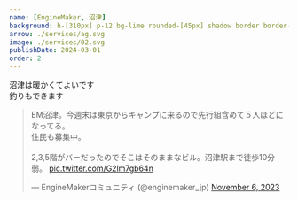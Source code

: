 ```yaml
---
name: [EngineMaker, 沼津]
background: h-[310px] p-12 bg-lime rounded-[45px] shadow border border-black justify-between items-center flex text-black
arrow: ./services/ag.svg
image: ./services/02.svg
publishDate: 2024-03-01
order: 2
---
```


沼津は暖かくてよいです  
釣りもできます

<blockquote class="twitter-tweet"><p lang="ja" dir="ltr">EM沼津。今週末は東京からキャンプに来るので先行組含めて５人ほどになってる。<br>住民も募集中。<br><br>2,3,5階がバーだったのでそこはそのままなビル。沼津駅まで徒歩10分弱。 <a href="https://t.co/G2lm7gb64n">pic.twitter.com/G2lm7gb64n</a></p>&mdash; EngineMakerコミュニティ (@enginemaker_jp) <a href="https://twitter.com/enginemaker_jp/status/1721390272075256254?ref_src=twsrc%5Etfw">November 6, 2023</a></blockquote> <script async src="https://platform.twitter.com/widgets.js" charset="utf-8"></script>
